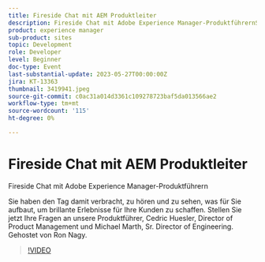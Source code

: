 ```yaml
---
title: Fireside Chat mit AEM Produktleiter
description: Fireside Chat mit Adobe Experience Manager-ProduktführernSie haben den Tag damit verbracht, zu hören und zu sehen, was für Sie gebaut wurde, um brillante Erlebnisse für Ihre Kunden zu schaffen. Stellen Sie jetzt Ihre Fragen an unsere Produktführer, Cedric Huesler, Director of Product Management und Michael Marth, Sr. Director of Engineering. Gehostet von Ron Nagy.
product: experience manager
sub-product: sites
topic: Development
role: Developer
level: Beginner
doc-type: Event
last-substantial-update: 2023-05-27T00:00:00Z
jira: KT-13363
thumbnail: 3419941.jpeg
source-git-commit: c0ac31a014d3361c109278723baf5da013566ae2
workflow-type: tm+mt
source-wordcount: '115'
ht-degree: 0%

---
```



# Fireside Chat mit AEM Produktleiter

Fireside Chat mit Adobe Experience Manager-Produktführern

Sie haben den Tag damit verbracht, zu hören und zu sehen, was für Sie aufbaut, um brillante Erlebnisse für Ihre Kunden zu schaffen. Stellen Sie jetzt Ihre Fragen an unsere Produktführer, Cedric Huesler, Director of Product Management und Michael Marth, Sr. Director of Engineering. Gehostet von Ron Nagy.

>[!VIDEO](https://video.tv.adobe.com/v/3419941/?learn=on)
